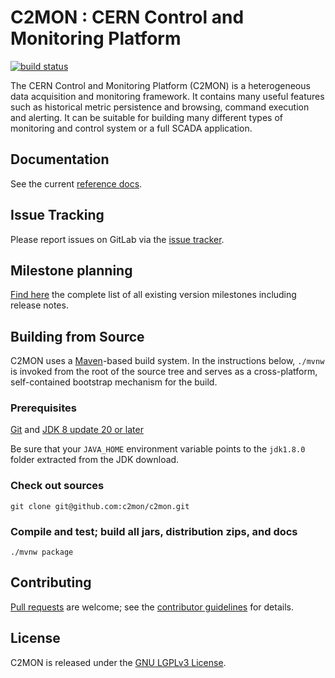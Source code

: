 # C2MON : CERN Control and Monitoring Platform
[![build status](https://gitlab.cern.ch/c2mon/c2mon/badges/master/build.svg)](https://gitlab.cern.ch/c2mon/c2mon/commits/master)

The CERN Control and Monitoring Platform (C2MON) is a heterogeneous data acquisition and monitoring framework. It contains many useful features
such as historical metric persistence and browsing, command execution and alerting. It can be suitable for building many different types
of monitoring and control system or a full SCADA application.

## Documentation
See the current [reference docs][].

## Issue Tracking
Please report issues on GitLab via the [issue tracker][].

## Milestone planning
[Find here][] the complete list of all existing version milestones including release notes.

## Building from Source
C2MON uses a [Maven][]-based build system. In the instructions
below, `./mvnw` is invoked from the root of the source tree and serves as
a cross-platform, self-contained bootstrap mechanism for the build.

### Prerequisites

[Git][] and [JDK 8 update 20 or later][JDK8 build]

Be sure that your `JAVA_HOME` environment variable points to the `jdk1.8.0` folder
extracted from the JDK download.

### Check out sources
`git clone git@github.com:c2mon/c2mon.git`

### Compile and test; build all jars, distribution zips, and docs
`./mvnw package`

## Contributing
[Pull requests][] are welcome; see the [contributor guidelines][] for details.

## License
C2MON is released under the [GNU LGPLv3 License][].

[Javadoc]: https://c2mon.web.cern.ch/c2mon/javadoc/
[reference docs]: http://c2mon.web.cern.ch/c2mon/docs/latest/
[issue tracker]: https://gitlab.cern.ch/c2mon/c2mon/issues
[Find here]: https://gitlab.cern.ch/c2mon/c2mon/milestones?state=all
[Maven]: http://maven.apache.org
[Git]: http://help.github.com/set-up-git-redirect
[JDK8 build]: http://www.oracle.com/technetwork/java/javase/downloads
[Pull requests]: http://help.github.com/send-pull-requests
[contributor guidelines]: /CONTRIBUTING.md
[GNU LGPLv3 License]: /LICENSE
